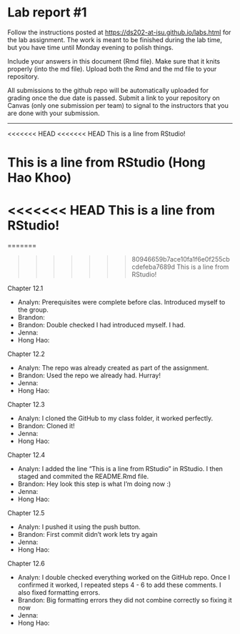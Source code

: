 
<!-- README.md is generated from README.Rmd. Please edit the README.Rmd file -->

# Lab report \#1

Follow the instructions posted at
<https://ds202-at-isu.github.io/labs.html> for the lab assignment. The
work is meant to be finished during the lab time, but you have time
until Monday evening to polish things.

Include your answers in this document (Rmd file). Make sure that it
knits properly (into the md file). Upload both the Rmd and the md file
to your repository.

All submissions to the github repo will be automatically uploaded for
grading once the due date is passed. Submit a link to your repository on
Canvas (only one submission per team) to signal to the instructors that
you are done with your submission.

------------------------------------------------------------------------

<<<<<<< HEAD
<<<<<<< HEAD
This is a line from RStudio!

This is a line from RStudio (Hong Hao Khoo)
=======
<<<<<<< HEAD
This is a line from RStudio!
=======
=======
>>>>>>> 80946659b7ace10fa1f6e0f255cbcdefeba7689d
This is a line from RStudio!  

Chapter 12.1

- Analyn: Prerequisites were complete before clas. Introduced myself to
  the group.
- Brandon:
- Brandon: Double checked I had introduced myself. I had.
- Jenna:
- Hong Hao:

Chapter 12.2

- Analyn: The repo was already created as part of the assignment.
- Brandon: Used the repo we already had. Hurray!
- Jenna:
- Hong Hao:

Chapter 12.3

- Analyn: I cloned the GitHub to my class folder, it worked perfectly.
- Brandon: Cloned it!
- Jenna:
- Hong Hao:

Chapter 12.4

- Analyn: I added the line “This is a line from RStudio” in RStudio. I
  then staged and commited the README.Rmd file.
- Brandon: Hey look this step is what I’m doing now :)
- Jenna:
- Hong Hao:

Chapter 12.5

- Analyn: I pushed it using the push button.
- Brandon: First commit didn’t work lets try again
- Jenna:
- Hong Hao:

Chapter 12.6

- Analyn: I double checked everything worked on the GitHub repo. Once I
  confirmed it worked, I repeated steps 4 - 6 to add these comments. I
  also fixed formatting errors.
- Brandon: Big formatting errors they did not combine correctly so
  fixing it now
- Jenna:
- Hong Hao:


